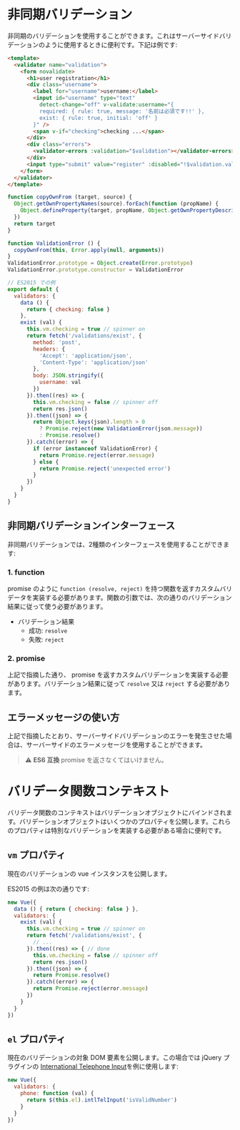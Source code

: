 # 非同期バリデーション

非同期のバリデーションを使用することができます。これはサーバーサイドバリデーションのように使用するときに便利です。下記は例です:

```html
<template>
  <validator name="validation">
    <form novalidate>
      <h1>user registration</h1>
      <div class="username">
        <label for="username">username:</label>
        <input id="username" type="text" 
          detect-change="off" v-validate:username="{
          required: { rule: true, message: '名前は必須です!!' },
          exist: { rule: true, initial: 'off' }
        }" />
        <span v-if="checking">checking ...</span>
      </div>
      <div class="errors">
        <validator-errors :validation="$validation"></validator-errors>
      </div>
      <input type="submit" value="register" :disabled="!$validation.valid" />
    </form>
  </validator>
</template>
```

```javascript
function copyOwnFrom (target, source) {
  Object.getOwnPropertyNames(source).forEach(function (propName) {
    Object.defineProperty(target, propName, Object.getOwnPropertyDescriptor(source, propName))
  })
  return target
}

function ValidationError () {
  copyOwnFrom(this, Error.apply(null, arguments))
}
ValidationError.prototype = Object.create(Error.prototype)
ValidationError.prototype.constructor = ValidationError

// ES2015 での例
export default {
  validators: {
    data () {
      return { checking: false }
    },
    exist (val) {
      this.vm.checking = true // spinner on
      return fetch('/validations/exist', {
        method: 'post',
        headers: {
          'Accept': 'application/json',
          'Content-Type': 'application/json'
        },
        body: JSON.stringify({
          username: val
        })
      }).then((res) => {
        this.vm.checking = false // spinner off
        return res.json()
      }).then((json) => {
        return Object.keys(json).length > 0 
          ? Promise.reject(new ValidationError(json.message))
          : Promise.resolve()
      }).catch((error) => {
        if (error instanceof ValidationError) {
          return Promise.reject(error.message)
        } else {
          return Promise.reject('unexpected error')
        }
      })
    }
  }
}
```

## 非同期バリデーションインターフェース
非同期バリデーションでは、2種類のインターフェースを使用することができます:

### 1. function
promise のように `function (resolve, reject)` を持つ関数を返すカスタムバリデータを実装する必要があります。関数の引数では、次の通りのバリデーション結果に従って使う必要があります。

- バリデーション結果
  - 成功: `resolve`
  - 失敗: `reject`

### 2. promise
上記で指摘した通り、 promise を返すカスタムバリデーションを実装する必要があります。バリデーション結果に従って `resolve` 又は `reject` する必要があります。

## エラーメッセージの使い方
上記で指摘したとおり、サーバーサイドバリデーションのエラーを発生させた場合は、サーバーサイドのエラーメッセージを使用することができます。

> :warning: **ES6 互換** promise を返さなくてはいけません。

# バリデータ関数コンテキスト
バリデータ関数のコンテキストはバリデーションオブジェクトにバインドされます。バリデーションオブジェクトはいくつかのプロパティを公開します。これらのプロパティは特別なバリデーションを実装する必要がある場合に便利です。

## `vm` プロパティ
現在のバリデーションの vue インスタンスを公開します。

ES2015 の例は次の通りです:
```javascript
new Vue({
  data () { return { checking: false } },
  validators: {
    exist (val) {
      this.vm.checking = true // spinner on
      return fetch('/validations/exist', {
        // ...
      }).then((res) => { // done
        this.vm.checking = false // spinner off
        return res.json()
      }).then((json) => {
        return Promise.resolve()
      }).catch((error) => {
        return Promise.reject(error.message)
      })
    }
  }
})
```

## `el` プロパティ
現在のバリデーションの対象 DOM 要素を公開します。この場合では jQuery プラグインの [International Telephone Input](https://github.com/jackocnr/intl-tel-input)を例に使用します:

```javascript
new Vue({
  validators: {
    phone: function (val) {
      return $(this.el).intlTelInput('isValidNumber')
    }
  }
})
```
